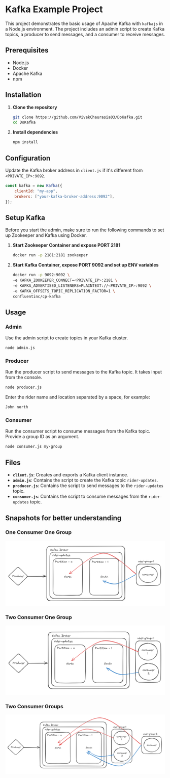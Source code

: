 # Kafka Example Project

This project demonstrates the basic usage of Apache Kafka with `kafkajs` in a Node.js environment. The project includes an admin script to create Kafka topics, a producer to send messages, and a consumer to receive messages.

## Prerequisites

-   Node.js
-   Docker
-   Apache Kafka
-   npm

## Installation

1. **Clone the repository**

    ```bash
    git clone https://github.com/VivekChaurasia03/DoKafka.git
    cd DoKafka
    ```

2. **Install dependencies**

    ```bash
    npm install
    ```

## Configuration

Update the Kafka broker address in `client.js` if it's different from `<PRIVATE_IP>:9092`.

```javascript
const kafka = new Kafka({
    clientId: "my-app",
    brokers: ["your-kafka-broker-address:9092"],
});
```

## Setup Kafka

Before you start the admin, make sure to run the following commands to set up Zookeeper and Kafka using Docker.

1. **Start Zookeeper Container and expose PORT 2181**

    ```bash
    docker run -p 2181:2181 zookeeper
    ```

2. **Start Kafka Container, expose PORT 9092 and set up ENV variables**

    ```bash
    docker run -p 9092:9092 \
    -e KAFKA_ZOOKEEPER_CONNECT=<PRIVATE_IP>:2181 \
    -e KAFKA_ADVERTISED_LISTENERS=PLAINTEXT://<PRIVATE_IP>:9092 \
    -e KAFKA_OFFSETS_TOPIC_REPLICATION_FACTOR=1 \
    confluentinc/cp-kafka
    ```

## Usage

### Admin

Use the admin script to create topics in your Kafka cluster.

```bash
node admin.js
```

### Producer

Run the producer script to send messages to the Kafka topic. It takes input from the console.

```bash
node producer.js
```

Enter the rider name and location separated by a space, for example:

```bash
John north
```

### Consumer

Run the consumer script to consume messages from the Kafka topic. Provide a group ID as an argument.

```bash
node consumer.js my-group
```

## Files

-   **`client.js`**: Creates and exports a Kafka client instance.
-   **`admin.js`**: Contains the script to create the Kafka topic `rider-updates`.
-   **`producer.js`**: Contains the script to send messages to the `rider-updates` topic.
-   **`consumer.js`**: Contains the script to consume messages from the `rider-updates` topic.

## Snapshots for better understanding

### One Consumer One Group

![One Consumer One Group](./One_Consumer_One_Group.png)

### Two Consumer One Group

![Two Consumer One Group](./Two_Consumer_One_Group.png)

### Two Consumer Groups

![Two Consumer Groups](./Two_Consumer_Groups.png)
